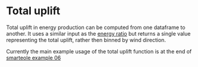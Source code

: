 # Total uplift

Total uplift in energy production can be computed from one dataframe to another.  It uses a similar input as the [energy ratio](energy_ratio) but returns a single value representing the total uplift, rather then binned by wind direction.

Currently the main example usage of the total uplift function is at the end of [smarteole example 06](https://github.com/NREL/flasc/blob/main/examples_smarteole/06_wake_steering_energy_ratio_analysis.ipynb)
